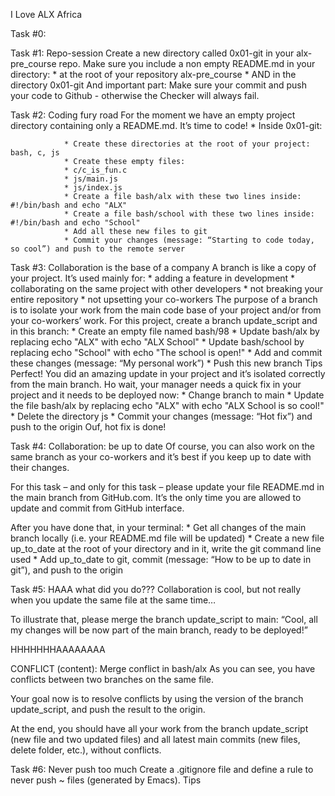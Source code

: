 I Love ALX Africa

Task #0:

Task #1: Repo-session
        Create a new directory called 0x01-git in your alx-pre_course repo.
        Make sure you include a non empty README.md in your directory:
        * at the root of your repository alx-pre_course
        * AND in the directory 0x01-git
        And important part: Make sure your commit and push your code to Github - otherwise the Checker will always fail.

Task #2: Coding fury road
        For the moment we have an empty project directory containing only a README.md. It’s time to code!
        * Inside 0x01-git:

                * Create these directories at the root of your project: bash, c, js
                * Create these empty files:
                * c/c_is_fun.c
                * js/main.js
                * js/index.js
                * Create a file bash/alx with these two lines inside: #!/bin/bash and echo "ALX"
                * Create a file bash/school with these two lines inside: #!/bin/bash and echo "School"
                * Add all these new files to git
                * Commit your changes (message: “Starting to code today, so cool”) and push to the remote server

Task #3: Collaboration is the base of a company
        A branch is like a copy of your project. It’s used mainly for:
        * adding a feature in development
        * collaborating on the same project with other developers
        * not breaking your entire repository
        * not upsetting your co-workers
        The purpose of a branch is to isolate your work from the main code base of your project and/or from your co-workers’ work.
        For this project, create a branch update_script and in this branch:
        * Create an empty file named bash/98
        * Update bash/alx by replacing echo "ALX" with echo "ALX School"
        * Update bash/school by replacing echo "School" with echo "The school is open!"
        * Add and commit these changes (message: “My personal work”)
        * Push this new branch Tips
        Perfect! You did an amazing update in your project and it’s isolated correctly from the main branch.
        Ho wait, your manager needs a quick fix in your project and it needs to be deployed now:
        * Change branch to main
        * Update the file bash/alx by replacing echo "ALX" with echo "ALX School is so cool!"
        * Delete the directory js
        * Commit your changes (message: “Hot fix”) and push to the origin
        Ouf, hot fix is done!

Task #4: Collaboration: be up to date
Of course, you can also work on the same branch as your co-workers and it’s best if you keep up to date with their changes.

For this task – and only for this task – please update your file README.md in the main branch from GitHub.com. It’s the only time you are allowed to update and commit from GitHub interface.

After you have done that, in your terminal:
        * Get all changes of the main branch locally (i.e. your README.md file will be updated)
        * Create a new file up_to_date at the root of your directory and in it, write the git command line used
        * Add up_to_date to git, commit (message: “How to be up to date in git”), and push to the origin

Task #5: HAAA what did you do???
Collaboration is cool, but not really when you update the same file at the same time…

To illustrate that, please merge the branch update_script to main: “Cool, all my changes will be now part of the main branch, ready to be deployed!”

HHHHHHHAAAAAAAA

CONFLICT (content): Merge conflict in bash/alx
As you can see, you have conflicts between two branches on the same file.

Your goal now is to resolve conflicts by using the version of the branch update_script, and push the result to the origin.

At the end, you should have all your work from the branch update_script (new file and two updated files) and all latest main commits (new files, delete folder, etc.), without conflicts.

Task #6: Never push too much
Create a .gitignore file and define a rule to never push ~ files (generated by Emacs). Tips
